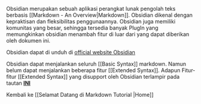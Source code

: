Obsidian merupakan sebuah aplikasi perangkat lunak pengolah teks berbasis [[Markdown - An Overview|Markdown]]. Obsidian dikenal dengan kepraktisan dan fleksibilitas penggunaannya. Obsidian juga memiliki komunitas yang besar, sehingga tersedia banyak PlugIn yang memungkinkan obsidian menambah fitur di luar dari yang dapat diberikan oleh dokumen ini.

Obsidian dapat di unduh di [official website Obsidian](https://obsidian.md/)

Obsidian dapat menjalankan seluruh [[Basic Syntax]] markdown. Namun belum dapat menjalankan beberapa fitur [[Extended Syntax]]. Adapun Fitur-fitur [[Extended Syntax]] yang disupport oleh Obsidian terlampir pada tautan **[INI](https://www.markdownguide.org/tools/obsidian/)** 

Kembali ke [[Selamat Datang di  Markdown Tutorial |Home]]
